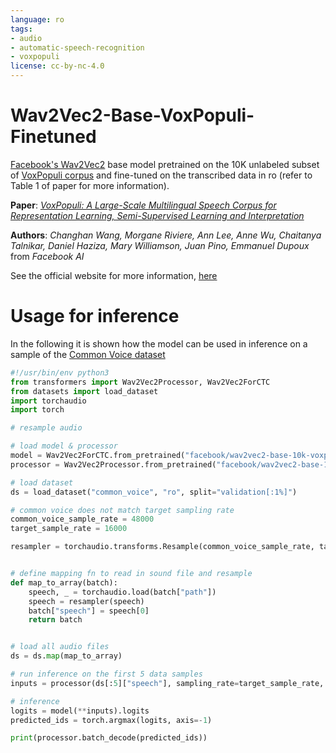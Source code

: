 ```yaml
---
language: ro
tags:
- audio
- automatic-speech-recognition
- voxpopuli
license: cc-by-nc-4.0
---
```


# Wav2Vec2-Base-VoxPopuli-Finetuned

[Facebook's Wav2Vec2](https://ai.facebook.com/blog/wav2vec-20-learning-the-structure-of-speech-from-raw-audio/) base model pretrained on the 10K unlabeled subset of [VoxPopuli corpus](https://arxiv.org/abs/2101.00390) and fine-tuned on the transcribed data in ro (refer to Table 1 of paper for more information).

**Paper**: *[VoxPopuli: A Large-Scale Multilingual Speech Corpus for Representation
Learning, Semi-Supervised Learning and Interpretation](https://arxiv.org/abs/2101.00390)*

**Authors**: *Changhan Wang, Morgane Riviere, Ann Lee, Anne Wu, Chaitanya Talnikar, Daniel Haziza, Mary Williamson, Juan Pino, Emmanuel Dupoux* from *Facebook AI*

See the official website for more information, [here](https://github.com/facebookresearch/voxpopuli/)


# Usage for inference

In the following it is shown how the model can be used in inference on a sample of the [Common Voice dataset](https://commonvoice.mozilla.org/en/datasets)

```python
#!/usr/bin/env python3
from transformers import Wav2Vec2Processor, Wav2Vec2ForCTC
from datasets import load_dataset
import torchaudio
import torch

# resample audio

# load model & processor
model = Wav2Vec2ForCTC.from_pretrained("facebook/wav2vec2-base-10k-voxpopuli-ft-ro")
processor = Wav2Vec2Processor.from_pretrained("facebook/wav2vec2-base-10k-voxpopuli-ft-ro")

# load dataset
ds = load_dataset("common_voice", "ro", split="validation[:1%]")

# common voice does not match target sampling rate
common_voice_sample_rate = 48000
target_sample_rate = 16000

resampler = torchaudio.transforms.Resample(common_voice_sample_rate, target_sample_rate)


# define mapping fn to read in sound file and resample
def map_to_array(batch):
    speech, _ = torchaudio.load(batch["path"])
    speech = resampler(speech)
    batch["speech"] = speech[0]
    return batch


# load all audio files
ds = ds.map(map_to_array)

# run inference on the first 5 data samples
inputs = processor(ds[:5]["speech"], sampling_rate=target_sample_rate, return_tensors="pt", padding=True)

# inference
logits = model(**inputs).logits
predicted_ids = torch.argmax(logits, axis=-1)

print(processor.batch_decode(predicted_ids))
```

